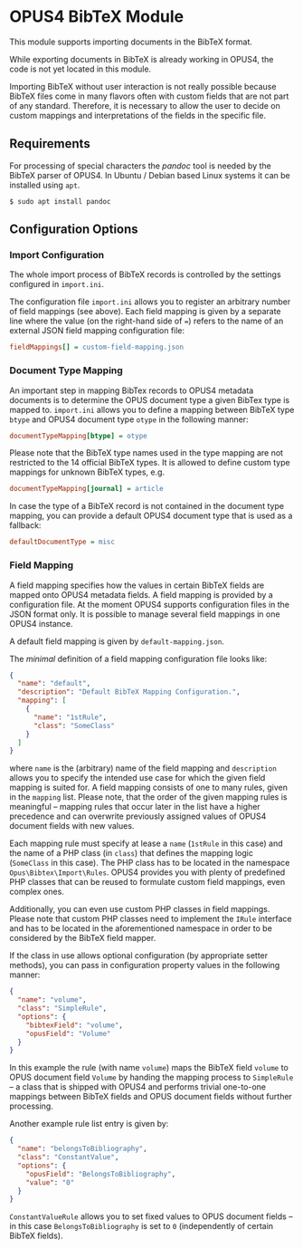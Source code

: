# OPUS4 BibTeX Module

This module supports importing documents in the BibTeX format.

While exporting documents in BibTeX is already working in OPUS4, the code is not yet located in this module.

Importing BibTeX without user interaction is not really possible because BibTeX files come in many flavors often
with custom fields that are not part of any standard. Therefore, it is necessary to allow the user to decide on 
custom mappings and interpretations of the fields in the specific file.

## Requirements

For processing of special characters the *pandoc* tool is needed by the BibTeX parser of OPUS4. 
In Ubuntu / Debian based Linux systems it can be installed using `apt`.

```shell
$ sudo apt install pandoc
```

## Configuration Options

### Import Configuration

The whole import process of BibTeX records is controlled by the settings configured in `import.ini`.

The configuration file `import.ini` allows you to register an arbitrary number of field mappings (see above). 
Each field mapping is given by a separate line where the value (on the right-hand side of `=`) refers to the
name of an external JSON field mapping configuration file:

```ini
fieldMappings[] = custom-field-mapping.json
```

### Document Type Mapping

An important step in mapping BibTex records to OPUS4 metadata documents is to determine the OPUS document type 
a given BibTex type is mapped to. `import.ini` allows you to define a mapping between BibTeX type `btype` and 
OPUS4 document type `otype` in the following manner:

```ini
documentTypeMapping[btype] = otype
```

Please note that the BibTeX type names used in the type mapping are not restricted to the 14 official BibTeX types.
It is allowed to define custom type mappings for unknown BibTeX types, e.g.

```ini
documentTypeMapping[journal] = article
```

In case the type of a BibTeX record is not contained in the document type mapping, you can provide a default
OPUS4 document type that is used as a fallback:

```ini
defaultDocumentType = misc
```

### Field Mapping

A field mapping specifies how the values in certain BibTeX fields are mapped onto OPUS4 
metadata fields. A field mapping is provided by a configuration file. At the moment OPUS4 
supports configuration files in the JSON format only. It is possible to manage several
field mappings in one OPUS4 instance. 

A default field mapping is given by `default-mapping.json`.

The *minimal* definition of a field mapping configuration file looks like:

```json
{
  "name": "default",
  "description": "Default BibTeX Mapping Configuration.",
  "mapping": [
    {
      "name": "1stRule",
      "class": "SomeClass"
    }    
  ]
}
```

where `name` is the (arbitrary) name of the field mapping and `description` allows you to specify the
intended use case for which the given field mapping is suited for. A field mapping consists of one to many
rules, given in the `mapping` list. Please note, that the order of the given mapping rules is meaningful – 
mapping rules that occur later in the list have a higher precedence and can overwrite previously assigned
values of OPUS4 document fields with new values.

Each mapping rule must specify at lease a `name` (`1stRule` in this case) and the name of a PHP class (in
`class`) that defines the mapping logic (`SomeClass` in this case). The PHP class has to be located in 
the namespace `Opus\Bibtex\Import\Rules`. OPUS4 provides you with plenty of predefined PHP classes that can 
be reused to formulate custom field mappings, even complex ones. 

Additionally, you can even use custom PHP classes in field mappings. Please note that custom PHP classes need to
implement the `IRule` interface and has to be located in the aforementioned namespace in order to be considered 
by the BibTeX field mapper.

If the class in use allows optional configuration (by appropriate setter methods), you can pass in configuration
property values in the following manner:

```json
{
  "name": "volume",
  "class": "SimpleRule",
  "options": {
    "bibtexField": "volume",
    "opusField": "Volume"
  }
}
```

In this example the rule (with name `volume`) maps the BibTeX field `volume` to OPUS document field `Volume` 
by handing the mapping process to `SimpleRule` – a class that is shipped with OPUS4 and performs trivial
one-to-one mappings between BibTeX fields and OPUS document fields without further processing.

Another example rule list entry is given by:

```json
{
  "name": "belongsToBibliography",
  "class": "ConstantValue",
  "options": {
    "opusField": "BelongsToBibliography",
    "value": "0"
  }
}
```

`ConstantValueRule` allows you to set fixed values to OPUS document fields – in this case `BelongsToBibliography`
is set to `0` (independently of certain BibTeX fields).
